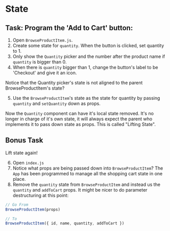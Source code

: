 # State

## Task: Program the 'Add to Cart' button:

1. Open `BrowseProductItem.js`.
2. Create some state for `quantity`. When the button is clicked, set quantity to 1.
3. Only show the `Quantity` picker and the number after the product name if `quantity` is bigger than 0.
4. When there is `quantity` bigger than 1, change the button's label to be 'Checkout' and give it an icon.

Notice that the Quantity picker's state is not aligned to the parent BrowseProductItem's state?

5. Use the `BrowseProductItem`'s state as the state for quantity by passing `quantity` and `setQuantity` down as props.

Now the `Quantity` component can have it's local state removed. It's no longer in charge of it's own state, it will always expect the parent who implements it to pass down state as props. This is called "Lifting State".

## Bonus Task

Lift state again!

6. Open `index.js`
7. Notice what props are being passed down into `BrowseProductItem`? The `App` has been programmed to manage all the shopping cart state in one place.
8. Remove the `quantity` state from `BrowseProductItem` and instead us the `quantity` and `addToCart` props. It might be nicer to do parameter destructuring at this point:

```js
// Go From
BrowseProductItem(props)

// To
BrowseProductItem({ id, name, quantity, addToCart })
```

